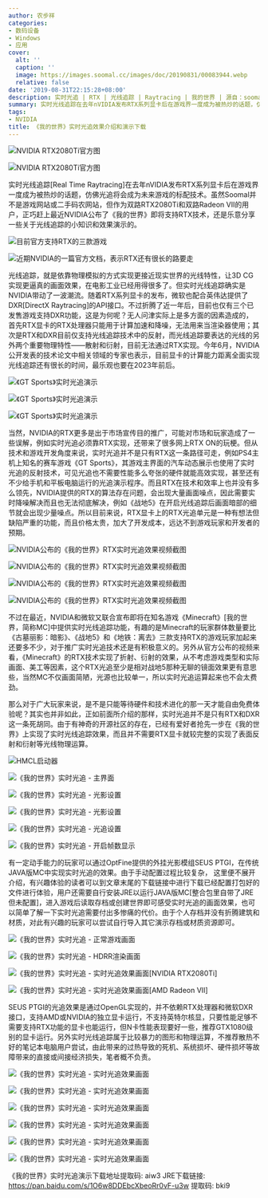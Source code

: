 ```yaml
---
author: 农步祥
categories:
- 数码设备
- Windows
- 应用
cover:
  alt: ''
  caption: ''
  image: https://images.soomal.cc/images/doc/20190831/00083944.webp
  relative: false
date: '2019-08-31T22:15:28+08:00'
description: 实时光追 | RTX | 光线追踪 | Raytracing | 我的世界 | 源自：soomal.com | 版权：原创 |  平均/总评分：09.93/149
summary: 实时光线追踪在去年nVIDIA发布RTX系列显卡后在游戏界一度成为被热炒的话题，仿佛光追将会成为明日游戏的标配技术。虽然Soomal并不是游戏网站或二手码农网站，但作为双路RTX2080Ti的用户，正巧赶上最近NVIDIA公布了《我的世界》即将支持RTX技术，还是乐意分享一些关于光线追踪的小知识和效果演示的。
tags:
- NVIDIA
title: 《我的世界》实时光追效果介绍和演示下载
---
```


![NVIDIA RTX2080Ti官方图](https://images.soomal.cc/images/doc/20181108/00078072_01.webp)



![NVIDIA RTX2080Ti官方图](https://images.soomal.cc/images/doc/20181108/00078073_01.webp)



实时光线追踪[Real Time Raytracing]在去年nVIDIA发布RTX系列显卡后在游戏界一度成为被热炒的话题，仿佛光追将会成为未来游戏的标配技术。虽然Soomal并不是游戏网站或二手码农网站，但作为双路RTX2080Ti和双路Radeon VII的用户，正巧赶上最近NVIDIA公布了《我的世界》即将支持RTX技术，还是乐意分享一些关于光线追踪的小知识和效果演示的。



![目前官方支持RTX的三款游戏](https://images.soomal.cc/images/doc/20190831/00083917.webp)



![近期NVIDIA的一篇官方文档，表示RTX还有很长的路要走](https://images.soomal.cc/images/doc/20190831/00083918.webp)



光线追踪，就是依靠物理模拟的方式实现更接近现实世界的光线特性，让3D CG实现更逼真的画面效果，在电影工业已经用得很多了。但实时光线追踪确实是NVIDIA带动了一波潮流。随着RTX系列显卡的发布，微软也配合英伟达提供了DXR[DirectX Raytracing]的API接口。不过折腾了近一年后，目前也仅有三个已发售游戏支持DXR功能，这是为何呢？无人问津实际上是多方面的因素造成的，首先RTX显卡的RTX处理器只能用于计算加速和降噪，无法用来当渲染器使用；其次是RTX和DXR目前仅支持光线追踪技术中的反射，而光线追踪要表达的光线的另外两个重要物理特性――散射和衍射，目前无法通过RTX实现。今年6月，NVIDIA公开发表的技术论文中相关领域的专家也表示，目前显卡的计算能力距离全面实现光线追踪还有很长的时间，最乐观也要在2023年前后。



![《GT Sports》实时光追演示](https://images.soomal.cc/images/doc/20190831/00083919_01.webp)



![《GT Sports》实时光追演示](https://images.soomal.cc/images/doc/20190831/00083920_01.webp)



![《GT Sports》实时光追演示](https://images.soomal.cc/images/doc/20190831/00083921_01.webp)



当然，NVIDIA的RTX更多是出于市场宣传目的推广，可能对市场和玩家造成了一些误解，例如实时光追必须靠RTX实现，还带来了很多网上RTX ON的玩梗。但从技术和游戏开发角度来说，实时光追并不是只有RTX这一条路径可走，例如PS4主机上知名的赛车游戏《GT Sports》，其游戏主界面的汽车动态展示也使用了实时光追的反射技术，可见光追也不需要性能多么夸张的硬件就能高效实现，甚至还有不少给手机和平板电脑运行的光追演示程序。而且RTX在技术和效率上也并没有多么领先，NVIDIA提供的RTX的算法存在问题，会出现大量画面噪点，因此需要实时降噪解决而且也无法彻底解决，例如《战地5》在开启光线追踪后画面暗部的细节就会出现少量噪点。所以目前来说，RTX显卡上的RTX光追单元是一种有想法但缺陷严重的功能，而且价格太贵，加大了开发成本，远达不到游戏玩家和开发者的预期。



![NVIDIA公布的《我的世界》RTX实时光追效果视频截图](https://images.soomal.cc/images/doc/20190831/00083940_01.webp)



![NVIDIA公布的《我的世界》RTX实时光追效果视频截图](https://images.soomal.cc/images/doc/20190831/00083941_01.webp)



![NVIDIA公布的《我的世界》RTX实时光追效果视频截图](https://images.soomal.cc/images/doc/20190831/00083942_01.webp)



![NVIDIA公布的《我的世界》RTX实时光追效果视频截图](https://images.soomal.cc/images/doc/20190831/00083943_01.webp)



不过在最近，NVIDIA和微软又联合宣布即将在知名游戏《Minecraft》[我的世界，简称MC]中提供实时光线追踪功能，有趣的是Minecraft的玩家群体数量要比《古墓丽影：暗影》、《战地5》和《地铁：离去》三款支持RTX的游戏玩家加起来还要多不少，对于推广实时光追技术还是有积极意义的。另外从官方公布的视频来看，《Minecraft》的RTX技术实现了折射、衍射的效果，从不考虑游戏类型和实际画面、美工等因素，这个RTX光追至少是相对战地5那种无聊的镜面效果更有意思些，当然MC不仅画面简陋，光源也比较单一，所以实时光追运算起来也不会太费劲。



那么对于广大玩家来说，是不是只能等待硬件和技术进化的那一天才能自由免费体验呢？其实也并非如此，正如前面所介绍的那样，实时光追并不是只有RTX和DXR这一条死胡同。由于有神奇的开源社区的存在，已经有爱好者抢先一步在《我的世界》上实现了实时光线追踪效果，而且并不需要RTX显卡就较完整的实现了表面反射和衍射等光线物理运算。



![HMCL启动器](https://images.soomal.cc/images/doc/20190831/00083922_01.webp)



![《我的世界》实时光追 - 主界面](https://images.soomal.cc/images/doc/20190831/00083923_01.webp)



![《我的世界》实时光追 - 光影设置](https://images.soomal.cc/images/doc/20190831/00083924_01.webp)



![《我的世界》实时光追 - 光影设置](https://images.soomal.cc/images/doc/20190831/00083925_01.webp)



![《我的世界》实时光追 - 光追设置](https://images.soomal.cc/images/doc/20190831/00083926_01.webp)



![《我的世界》实时光追 - 开启帧数显示](https://images.soomal.cc/images/doc/20190831/00083927_01.webp)



有一定动手能力的玩家可以通过OptFine提供的外挂光影模组SEUS PTGI，在传统JAVA版MC中实现实时光追的效果。由于手动配置过程比较复杂， 这里便不展开介绍，有兴趣体验的读者可以到文章末尾的下载链接中进行下载已经配置打包好的文件进行体验，用户还需要自行安装JRE以运行JAVA版MC[整合包里自带了JRE但未配置]，进入游戏后读取存档或创建世界即可感受实时光追的画面效果，也可以简单了解一下实时光追需要付出多惨痛的代价。由于个人存档并没有折腾建筑和材质，对此有兴趣的玩家可以尝试自行导入其它演示存档或材质资源即可。



![《我的世界》实时光追 - 正常游戏画面](https://images.soomal.cc/images/doc/20190831/00083930_01.webp)



![《我的世界》实时光追 - HDRR渲染画面](https://images.soomal.cc/images/doc/20190831/00083931_01.webp)



![《我的世界》实时光追 - 实时光追效果画面[NVIDIA RTX2080Ti]](https://images.soomal.cc/images/doc/20190831/00083932_01.webp)



![《我的世界》实时光追 - 实时光追效果画面[AMD Radeon VII]](https://images.soomal.cc/images/doc/20190831/00083933_01.webp)



SEUS PTGI的光追效果是通过OpenGL实现的，并不依赖RTX处理器和微软DXR接口，支持AMD或NVIDIA的独立显卡运行，不支持英特尔核显，只要性能足够不需要支持RTX功能的显卡也能运行，但N卡性能表现要好一些，推荐GTX1080级别的显卡运行。另外实时光线追踪属于比较暴力的图形和物理运算，不推荐散热不好的笔记本电脑用户尝试，由此带来的过热导致的死机、系统损坏、硬件损坏等故障带来的直接或间接经济损失，笔者概不负责。



![《我的世界》实时光追 - 实时光追效果画面](https://images.soomal.cc/images/doc/20190831/00083934_01.webp)



![《我的世界》实时光追 - 实时光追效果画面](https://images.soomal.cc/images/doc/20190831/00083935_01.webp)



![《我的世界》实时光追 - 实时光追效果画面](https://images.soomal.cc/images/doc/20190831/00083936_01.webp)



![《我的世界》实时光追 - 实时光追效果画面](https://images.soomal.cc/images/doc/20190831/00083937_01.webp)



![《我的世界》实时光追 - 实时光追效果画面](https://images.soomal.cc/images/doc/20190831/00083938_01.webp)



![《我的世界》实时光追 - 实时光追效果画面](https://images.soomal.cc/images/doc/20190831/00083939_01.webp)



《我的世界》实时光追演示下载地址提取码: aiw3
JRE下载链接: https://pan.baidu.com/s/1O6w8DDEbcXbeoRr0vF-u3w 提取码: bki9